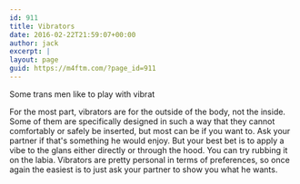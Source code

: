 ```yaml
---
id: 911
title: Vibrators
date: 2016-02-22T21:59:07+00:00
author: jack
excerpt: |
layout: page
guid: https://m4ftm.com/?page_id=911
---
```

Some trans men like to play with vibrat

For the most part, vibrators are for the outside of the body, not the inside. Some of them are specifically designed in such a way that they cannot comfortably or safely be inserted, but most can be if you want to. Ask your partner if that's something he would enjoy. But your best bet is to apply a vibe to the glans either directly or through the hood. You can try rubbing it on the labia. Vibrators are pretty personal in terms of preferences, so once again the easiest is to just ask your partner to show you what he wants.

&nbsp;